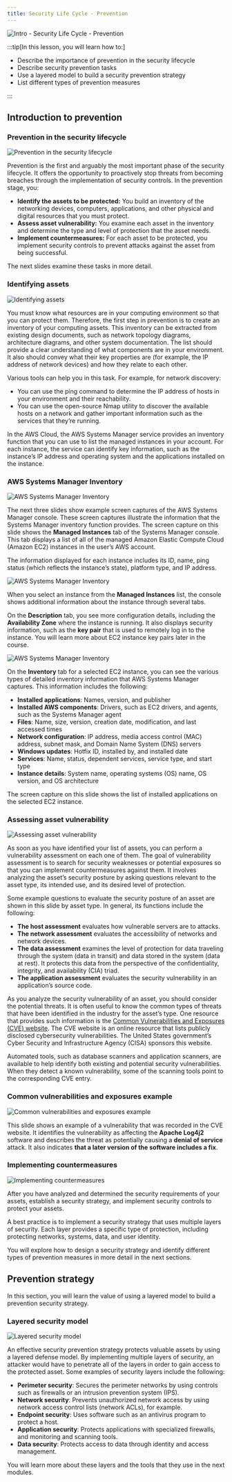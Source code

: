 ```yaml
---
title: Security Life Cycle - Prevention
---
```


![Intro - Security Life Cycle - Prevention](../../../assets/security_lifecycle/intro.png)

:::tip[In this lesson, you will learn how to:]

- Describe the importance of prevention in the security lifecycle
- Describe security prevention tasks
- Use a layered model to build a security prevention strategy
- List different types of prevention measures

:::

## Introduction to prevention

### Prevention in the security lifecycle

![Prevention in the security lifecycle](../../../assets/security_lifecycle/sec_lifecycle_prevention.png)

Prevention is the first and arguably the most important phase of the security lifecycle. It offers the opportunity to proactively stop threats from becoming breaches through the implementation of security controls. In the prevention stage, you:

- **Identify the assets to be protected:** You build an inventory of the networking devices, computers, applications, and other physical and digital resources that you must protect.
- **Assess asset vulnerability:** You examine each asset in the inventory and determine the type and level of protection that the asset needs.
- **Implement countermeasures:** For each asset to be protected, you implement security controls to prevent attacks against the asset from being successful.

The next slides examine these tasks in more detail.

### Identifying assets

![Identifying assets](../../../assets/security_lifecycle/identify_assets.png)

You must know what resources are in your computing environment so that you can protect them. Therefore, the first step in prevention is to create an inventory of your computing assets. This inventory can be extracted from existing design documents, such as network topology diagrams, architecture diagrams, and other system documentation. The list should provide a clear understanding of what components are in your environment. It also should convey what their key properties are (for example, the IP address of network devices) and how they relate to each other.

Various tools can help you in this task. For example, for network discovery:

- You can use the ping command to determine the IP address of hosts in your environment and their reachability.
- You can use the open-source Nmap utility to discover the available hosts on a network and gather important information such as the services that they’re running.

In the AWS Cloud, the AWS Systems Manager service provides an inventory function that you can use to list the managed instances in your account. For each instance, the service can identify key information, such as the instance’s IP address and operating system and the applications installed on the instance.

### AWS Systems Manager Inventory

![AWS Systems Manager Inventory](../../../assets/security_lifecycle/aws_manager.png)

The next three slides show example screen captures of the AWS Systems Manager console. These screen captures illustrate the information that the Systems Manager inventory function provides. The screen capture on this slide shows the **Managed Instances** tab of the Systems Manager console. This tab displays a list of all of the managed Amazon Elastic Compute Cloud (Amazon EC2) instances in the user’s AWS account.

The information displayed for each instance includes its ID, name, ping status (which reflects the instance’s state), platform type, and IP address.

![AWS Systems Manager Inventory](../../../assets/security_lifecycle/aws_manager_2.png)

When you select an instance from the **Managed Instances** list, the console shows additional information about the instance through several tabs.

On the **Description** tab, you see more configuration details, including the **Availability Zone** where the instance is running. It also displays security information, such as the **key pair** that is used to remotely log in to the instance. You will learn more about EC2 instance key pairs later in the course.

![AWS Systems Manager Inventory](../../../assets/security_lifecycle/aws_manager_3.png)

On the **Inventory** tab for a selected EC2 instance, you can see the various types of detailed inventory information that AWS Systems Manager captures. This information includes the following:

- **Installed applications**: Names, version, and publisher
- **Installed AWS components**: Drivers, such as EC2 drivers, and agents, such as the Systems Manager agent
- **Files**: Name, size, version, creation date, modification, and last accessed times
- **Network configuration**: IP address, media access control (MAC) address, subnet mask, and Domain Name System (DNS) servers
- **Windows updates**: Hotfix ID, installed by, and installed date
- **Services**: Name, status, dependent services, service type, and start type
- **Instance details**: System name, operating systems (OS) name, OS version, and OS architecture

The screen capture on this slide shows the list of installed applications on the selected EC2 instance.

### Assessing asset vulnerability

![Assessing asset vulnerability](../../../assets/security_lifecycle/assessing_asset.png)

As soon as you have identified your list of assets, you can perform a vulnerability assessment on each one of them. The goal of vulnerability assessment is to search for security weaknesses or potential exposures so that you can implement countermeasures against them. It involves analyzing the asset’s security posture by asking questions relevant to the asset type, its intended use, and its desired level of protection.

Some example questions to evaluate the security posture of an asset are shown in this slide by asset type. In general, its functions include the following:

- **The host assessment** evaluates how vulnerable servers are to attacks.
- **The network assessment** evaluates the accessibility of networks and network devices.
- **The data assessment** examines the level of protection for data traveling through the system (data in transit) and data stored in the system (data at rest). It protects this data from the perspective of the confidentiality, integrity, and availability (CIA) triad.
- **The application assessment** evaluates the security vulnerability in an application’s source code.

As you analyze the security vulnerability of an asset, you should consider the potential threats. It is often useful to know the common types of threats that have been identified in the industry for the asset’s type. One resource that provides such information is the [Common Vulnerabilities and Exposures (CVE) website](https://cve.mitre.org/). The CVE website is an online resource that lists publicly disclosed cybersecurity vulnerabilities. The United States government’s Cyber Security and Infrastructure Agency (CISA) sponsors this website.

Automated tools, such as database scanners and application scanners, are available to help identify both existing and potential security vulnerabilities. When they detect a known vulnerability, some of the scanning tools point to the corresponding CVE entry.

### Common vulnerabilities and exposures example

![Common vulnerabilities and exposures example](../../../assets/security_lifecycle/common_vulnerabilities.png)

This slide shows an example of a vulnerability that was recorded in the CVE website. It identifies the vulnerability as affecting the **Apache Log4j2** software and describes the threat as potentially causing a **denial of service** attack. It also indicates **that a later version of the software includes a fix**.

### Implementing countermeasures

![Implementing countermeasures](../../../assets/security_lifecycle/countermeasures.png)

After you have analyzed and determined the security requirements of your assets, establish a security strategy, and implement security controls to protect your assets.

A best practice is to implement a security strategy that uses multiple layers of security. Each layer provides a specific type of protection, including protecting networks, systems, data, and user identity.

You will explore how to design a security strategy and identify different types of prevention measures in more detail in the next sections.

## Prevention strategy

In this section, you will learn the value of using a layered model to build a prevention security strategy.

### Layered security model

![Layered security model](../../../assets/security_lifecycle/layered_sec_model.png)

An effective security prevention strategy protects valuable assets by using a layered defense model. By implementing multiple layers of security, an attacker would have to penetrate all of the layers in order to gain access to the protected asset. Some examples of security layers include the following:

- **Perimeter security**: Secures the perimeter networks by using controls such as firewalls or an intrusion prevention system (IPS).
- **Network security**: Prevents unauthorized network access by using network access control lists (network ACLs), for example.
- **Endpoint security**: Uses software such as an antivirus program to protect a host.
- **Application security**: Protects applications with specialized firewalls, and monitoring and scanning tools.
- **Data security**: Protects access to data through identity and access management.

You will learn more about these layers and the tools that they use in the next modules.
